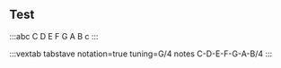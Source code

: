 ## Test

:::abc
C D E F G A B c
:::

:::vextab
tabstave notation=true
tuning=G/4
notes C-D-E-F-G-A-B/4
:::

